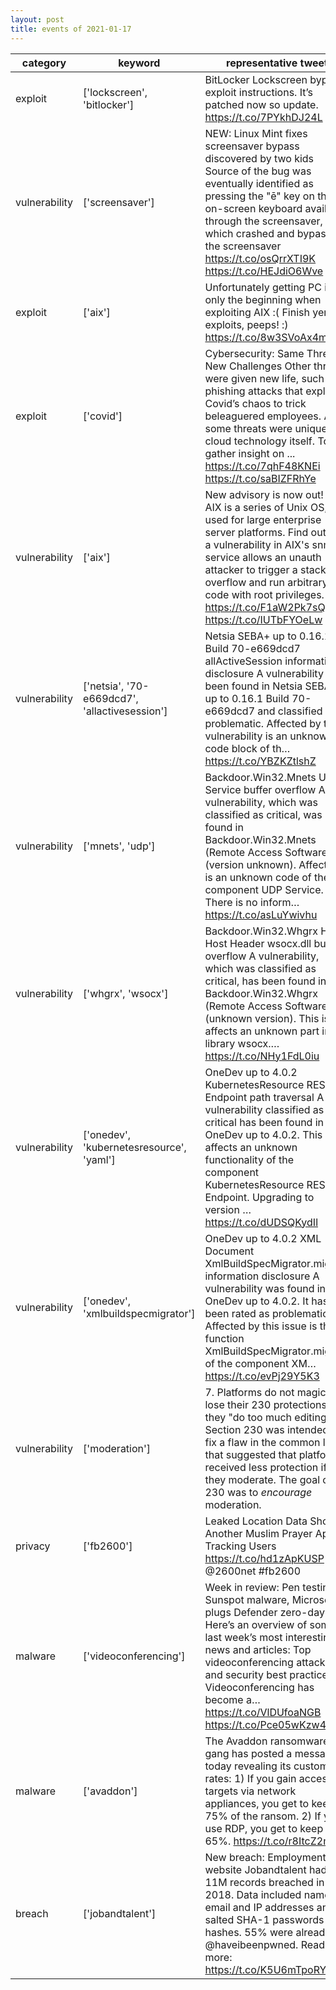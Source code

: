 ```yaml
---
layout: post
title: events of 2021-01-17
---
```


|category|keyword|representative tweet|mentioned|
|-|-|-|-|
|exploit|['lockscreen', 'bitlocker']|BitLocker Lockscreen bypass exploit instructions. It’s patched now so update.  https://t.co/7PYkhDJ24L|5|
|vulnerability|['screensaver']|NEW: Linux Mint fixes screensaver bypass discovered by two kids  Source of the bug was eventually identified as pressing the "ē" key on the on-screen keyboard available through the screensaver, which crashed and bypassed the screensaver  https://t.co/osQrrXTI9K https://t.co/HEJdiO6Wve|6|
|exploit|['aix']|Unfortunately getting PC is only the beginning when exploiting AIX :( Finish yer exploits, peeps! :) https://t.co/8w3SVoAx4m|2|
|exploit|['covid']|Cybersecurity: Same Threats, New Challenges Other threats were given new life, such as phishing attacks that exploited Covid’s chaos to trick beleaguered employees. And some threats were unique to cloud technology itself. To gather insight on ... https://t.co/7qhF48KNEi https://t.co/saBIZFRhYe|11|
|vulnerability|['aix']|New advisory is now out!  IBM AIX is a series of Unix OS, used for large enterprise server platforms.  Find out how a vulnerability in AIX's snmpd service allows an unauth attacker to trigger a stack overflow and run arbitrary code with root privileges.  https://t.co/F1aW2Pk7sQ https://t.co/IUTbFYOeLw|1|
|vulnerability|['netsia', '70-e669dcd7', 'allactivesession']|Netsia SEBA+ up to 0.16.1 Build 70-e669dcd7 allActiveSession information disclosure A vulnerability has been found in Netsia SEBA+ up to 0.16.1 Build 70-e669dcd7 and classified as problematic. Affected by this vulnerability is an unknown code block of th… https://t.co/YBZKZtlshZ|2|
|vulnerability|['mnets', 'udp']|Backdoor.Win32.Mnets UDP Service buffer overflow A vulnerability, which was classified as critical, was found in Backdoor.Win32.Mnets (Remote Access Software) (version unknown). Affected is an unknown code of the component UDP Service. There is no inform… https://t.co/asLuYwivhu|2|
|vulnerability|['whgrx', 'wsocx']|Backdoor.Win32.Whgrx HTTP Host Header wsocx.dll buffer overflow A vulnerability, which was classified as critical, has been found in Backdoor.Win32.Whgrx (Remote Access Software) (unknown version). This issue affects an unknown part in the library wsocx.… https://t.co/NHy1FdL0iu|2|
|vulnerability|['onedev', 'kubernetesresource', 'yaml']|OneDev up to 4.0.2 KubernetesResource REST Endpoint path traversal A vulnerability classified as critical has been found in OneDev up to 4.0.2. This affects an unknown functionality of the component KubernetesResource REST Endpoint. Upgrading to version … https://t.co/dUDSQKydIl|8|
|vulnerability|['onedev', 'xmlbuildspecmigrator']|OneDev up to 4.0.2 XML Document XmlBuildSpecMigrator.migrate information disclosure A vulnerability was found in OneDev up to 4.0.2. It has been rated as problematic. Affected by this issue is the function XmlBuildSpecMigrator.migrate of the component XM… https://t.co/evPj29Y5K3|2|
|vulnerability|['moderation']|7.  Platforms do not magically lose their 230 protections if they "do too much editing."  Section 230 was intended to fix a flaw in the common law that suggested that platforms received less protection if they moderate.  The goal of 230 was to *encourage* moderation.|2|
|privacy|['fb2600']|Leaked Location Data Shows Another Muslim Prayer App Tracking Users https://t.co/hd1zApKUSP via @2600net #fb2600|2|
|malware|['videoconferencing']|Week in review: Pen testing, Sunspot malware, Microsoft plugs Defender zero-day: Here’s an overview of some of last week’s most interesting news and articles: Top videoconferencing attacks and security best practices Videoconferencing has become a… https://t.co/VlDUfoaNGB https://t.co/Pce05wKzw4|3|
|malware|['avaddon']|The Avaddon ransomware gang has posted a message today revealing its customer rates:  1) If you gain access to targets via network appliances, you get to keep 75% of the ransom. 2) If you use RDP, you get to keep 65%. https://t.co/r8ItcZ2mYK|3|
|breach|['jobandtalent']|New breach: Employment website Jobandtalent had 11M records breached in 2018. Data included names, email and IP addresses and salted SHA-1 passwords hashes. 55% were already in @haveibeenpwned. Read more: https://t.co/K5U6mTpoRY|2|
